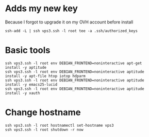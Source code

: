 # Adds my new key

Because I forgot to upgrade it on my OVH account before install

```
ssh-add -L | ssh vps3.ssh -l root tee -a .ssh/authorized_keys
```

# Basic tools

```
ssh vps3.ssh -l root env DEBIAN_FRONTEND=noninteractive apt-get  install -y aptitude
ssh vps3.ssh -l root env DEBIAN_FRONTEND=noninteractive aptitude install -y apt-file htop iotop hdparm
ssh vps3.ssh -l root env DEBIAN_FRONTEND=noninteractive aptitude install -y emacs25-lucid
ssh vps3.ssh -l root env DEBIAN_FRONTEND=noninteractive aptitude install -y xauth
```

# Change hostname

```
ssh vps3.ssh -l root hostnamectl set-hostname vps3
ssh vps3.ssh -l root shutdown -r now
```
